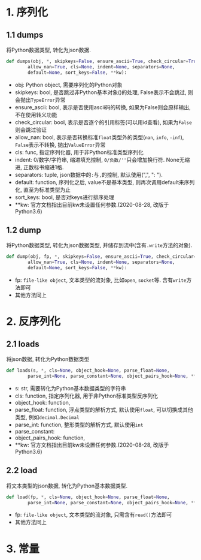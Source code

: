 # 1. 序列化
## 1.1 dumps
将Python数据类型, 转化为json数据.
```Python
def dumps(obj, *, skipkeys=False, ensure_ascii=True, check_circular=True,
        allow_nan=True, cls=None, indent=None, separators=None,
        default=None, sort_keys=False, **kw):
```
* obj: Python object, 需要序列化的Python对象
* skipkeys: bool, 是否跳过非Python基本对象()的处理, False表示不会跳过, 则会抛出`TypeError`异常
* ensure_ascii: bool, 表示是否使用ascii码的转换, 如果为False则会原样输出, 不在使用转义功能
* check_circular: bool, 表示是否逐个的引用标签(可以用id查看), 如果为`False`则会跳过验证
* allow_nan: bool, 表示是否转换标准`float`类型外的类型(`nan`, `info`, `-inf`), `False`表示不转换, 抛出`ValueError`异常
* cls: func, 指定序列化器, 用于非Python标准类型序列化
* indent: 0/数字/字符串, 缩进填充控制, `0/负数/''`只会增加换行符. None无缩进, 正数标书缩进1格.
* separators: tuple, json数据中的`:`与`,`的控制, 默认使用(",", ": ").
* default: function, 序列化之后, value不是基本类型, 则再次调用default来序列化, 直至为标准类型为止
* sort_keys: bool, 是否对keys进行排序处理
* \*\*kw: 官方文档指出目前kw未设置任何参数.(2020-08-28, 改版于Python3.6)

## 1.2 dump
将Python数据类型, 转化为json数据类型, 并储存到流中(含有`.write`方法的对象).
```Python
def dump(obj, fp, *, skipkeys=False, ensure_ascii=True, check_circular=True,
        allow_nan=True, cls=None, indent=None, separators=None,
        default=None, sort_keys=False, **kw):
```
* fp: `file-like object`, 文本类型的流对象, 比如`open`, `socket`等. 含有`write`方法即可
* 其他方法同上
# 2. 反序列化
## 2.1 loads
将json数据, 转化为Python数据类型
```Python
def loads(s, *, cls=None, object_hook=None, parse_float=None,
        parse_int=None, parse_constant=None, object_pairs_hook=None, **kw):
```
* s: str, 需要转化为Python基本数据类型的字符串
* cls: function, 指定序列化器, 用于非Python标准类型反序列化
* object_hook: function, 
* parse_float: function, 浮点类型的解析方式, 默认使用`float`, 可以切换成其他类型, 例如`decimal.Decimal`
* parse_int: function, 整形类型的解析方式, 默认使用`int`
* parse_constant: 
* object_pairs_hook: function, 
* \*\*kw: 官方文档指出目前kw未设置任何参数.(2020-08-28, 改版于Python3.6)
## 2.2 load
将文本类型的json数据, 转化为Python基本数据类型.
```Python
def load(fp, *, cls=None, object_hook=None, parse_float=None,
        parse_int=None, parse_constant=None, object_pairs_hook=None, **kw):
```
* fp: `file-like object`, 文本类型的流对象, 只需含有`read()`方法即可
* 其他方法同上

# 3. 常量